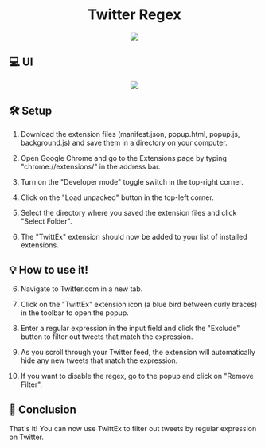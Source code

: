 <h1 align="center">Twitter Regex</h1>

<p align="center">
<img src='https://github.com/rebelzion/tweedle/blob/main/chrome_extension/icon128.png' />
</p>


## 💻 UI

<p align="center">
<img src='https://github.com/rebelzion/tweedle/blob/main/assets/ui.png'/>
</p>

## 🛠️ Setup

1. Download the extension files (manifest.json, popup.html, popup.js, background.js) and save them in a directory on your computer.

2. Open Google Chrome and go to the Extensions page by typing "chrome://extensions/" in the address bar.

3. Turn on the "Developer mode" toggle switch in the top-right corner.

3. Click on the "Load unpacked" button in the top-left corner.

4. Select the directory where you saved the extension files and click "Select Folder".

5. The "TwittEx" extension should now be added to your list of installed extensions.

## 💡 How to use it!

6. Navigate to Twitter.com in a new tab.

7. Click on the "TwittEx" extension icon (a blue bird between curly braces) in the toolbar to open the popup.

8. Enter a regular expression in the input field and click the "Exclude" button to filter out tweets that match the expression.

9. As you scroll through your Twitter feed, the extension will automatically hide any new tweets that match the expression.

10. If you want to disable the regex, go to the popup and click on "Remove Filter". 

## 🎉 Conclusion

That's it! You can now use TwittEx to filter out tweets by regular expression on Twitter.
